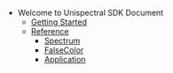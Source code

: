 * Welcome to Unispectral SDK Document
    * [Getting Started](pages/getting_started.md)
    * [Reference](pages/reference.md)
        <!-- * [Preprocess](pages/preprocess.md) -->
        * [Spectrum](pages/spectrum.md)
        * [FalseColor](pages/falsecolor.md)
        * [Application](pages/application.md)